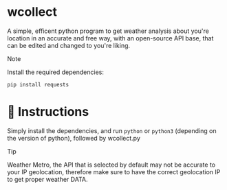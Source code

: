 # wcollect

A simple, efficent python program 
to get weather analysis about you're location 
in an accurate and free way, with an open-source API base,
that can be edited and changed to you're liking.

> [!NOTE]
> Install the required dependencies:
```
pip install requests
```

# 📖 Instructions
Simply install the dependencies, and run ```python``` or ```python3``` (depending on the version of python),
followed by wcollect.py

> [!TIP]
> Weather Metro, the API that is selected by default may not be accurate to your IP geolocation,
> therefore make sure to have the correct geolocation IP to get proper weather DATA.
